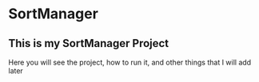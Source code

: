 # SortManager
## This is my SortManager Project

Here you will see the project, how to run it, and other things that I will add later
